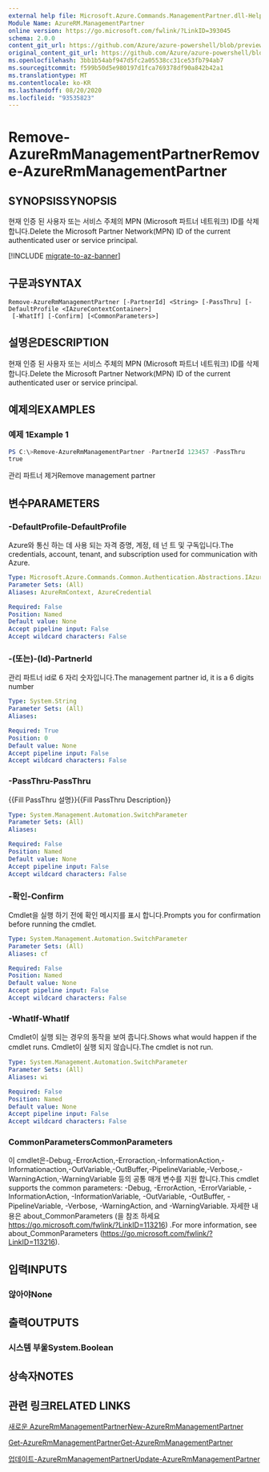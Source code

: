 ```yaml
---
external help file: Microsoft.Azure.Commands.ManagementPartner.dll-Help.xml
Module Name: AzureRM.ManagementPartner
online version: https://go.microsoft.com/fwlink/?LinkID=393045
schema: 2.0.0
content_git_url: https://github.com/Azure/azure-powershell/blob/preview/src/ResourceManager/ManagementPartner/Commands.Partner/help/Remove-AzureRmManagementPartner.md
original_content_git_url: https://github.com/Azure/azure-powershell/blob/preview/src/ResourceManager/ManagementPartner/Commands.Partner/help/Remove-AzureRmManagementPartner.md
ms.openlocfilehash: 3bb1b54abf947d5fc2a05538cc31ce53fb794ab7
ms.sourcegitcommit: f599b50d5e980197d1fca769378df90a842b42a1
ms.translationtype: MT
ms.contentlocale: ko-KR
ms.lasthandoff: 08/20/2020
ms.locfileid: "93535823"
---
```

# <span data-ttu-id="cb4aa-101">Remove-AzureRmManagementPartner</span><span class="sxs-lookup"><span data-stu-id="cb4aa-101">Remove-AzureRmManagementPartner</span></span>

## <span data-ttu-id="cb4aa-102">SYNOPSIS</span><span class="sxs-lookup"><span data-stu-id="cb4aa-102">SYNOPSIS</span></span>
<span data-ttu-id="cb4aa-103">현재 인증 된 사용자 또는 서비스 주체의 MPN (Microsoft 파트너 네트워크) ID를 삭제 합니다.</span><span class="sxs-lookup"><span data-stu-id="cb4aa-103">Delete the Microsoft Partner Network(MPN) ID of the current authenticated user or service principal.</span></span>

[!INCLUDE [migrate-to-az-banner](../../includes/migrate-to-az-banner.md)]

## <span data-ttu-id="cb4aa-104">구문과</span><span class="sxs-lookup"><span data-stu-id="cb4aa-104">SYNTAX</span></span>

```
Remove-AzureRmManagementPartner [-PartnerId] <String> [-PassThru] [-DefaultProfile <IAzureContextContainer>]
 [-WhatIf] [-Confirm] [<CommonParameters>]
```

## <span data-ttu-id="cb4aa-105">설명은</span><span class="sxs-lookup"><span data-stu-id="cb4aa-105">DESCRIPTION</span></span>
<span data-ttu-id="cb4aa-106">현재 인증 된 사용자 또는 서비스 주체의 MPN (Microsoft 파트너 네트워크) ID를 삭제 합니다.</span><span class="sxs-lookup"><span data-stu-id="cb4aa-106">Delete the Microsoft Partner Network(MPN) ID of the current authenticated user or service principal.</span></span>

## <span data-ttu-id="cb4aa-107">예제의</span><span class="sxs-lookup"><span data-stu-id="cb4aa-107">EXAMPLES</span></span>

### <span data-ttu-id="cb4aa-108">예제 1</span><span class="sxs-lookup"><span data-stu-id="cb4aa-108">Example 1</span></span>
```powershell
PS C:\>Remove-AzureRmManagementPartner -PartnerId 123457 -PassThru
true
```

<span data-ttu-id="cb4aa-109">관리 파트너 제거</span><span class="sxs-lookup"><span data-stu-id="cb4aa-109">Remove management partner</span></span> 

## <span data-ttu-id="cb4aa-110">변수</span><span class="sxs-lookup"><span data-stu-id="cb4aa-110">PARAMETERS</span></span>

### <span data-ttu-id="cb4aa-111">-DefaultProfile</span><span class="sxs-lookup"><span data-stu-id="cb4aa-111">-DefaultProfile</span></span>
<span data-ttu-id="cb4aa-112">Azure와 통신 하는 데 사용 되는 자격 증명, 계정, 테 넌 트 및 구독입니다.</span><span class="sxs-lookup"><span data-stu-id="cb4aa-112">The credentials, account, tenant, and subscription used for communication with Azure.</span></span>

```yaml
Type: Microsoft.Azure.Commands.Common.Authentication.Abstractions.IAzureContextContainer
Parameter Sets: (All)
Aliases: AzureRmContext, AzureCredential

Required: False
Position: Named
Default value: None
Accept pipeline input: False
Accept wildcard characters: False
```

### <span data-ttu-id="cb4aa-113">-(또는)-(Id)</span><span class="sxs-lookup"><span data-stu-id="cb4aa-113">-PartnerId</span></span>
<span data-ttu-id="cb4aa-114">관리 파트너 id로 6 자리 숫자입니다.</span><span class="sxs-lookup"><span data-stu-id="cb4aa-114">The management partner id, it is a 6 digits number</span></span>

```yaml
Type: System.String
Parameter Sets: (All)
Aliases:

Required: True
Position: 0
Default value: None
Accept pipeline input: False
Accept wildcard characters: False
```

### <span data-ttu-id="cb4aa-115">-PassThru</span><span class="sxs-lookup"><span data-stu-id="cb4aa-115">-PassThru</span></span>
<span data-ttu-id="cb4aa-116">{{Fill PassThru 설명}}</span><span class="sxs-lookup"><span data-stu-id="cb4aa-116">{{Fill PassThru Description}}</span></span>

```yaml
Type: System.Management.Automation.SwitchParameter
Parameter Sets: (All)
Aliases:

Required: False
Position: Named
Default value: None
Accept pipeline input: False
Accept wildcard characters: False
```

### <span data-ttu-id="cb4aa-117">-확인</span><span class="sxs-lookup"><span data-stu-id="cb4aa-117">-Confirm</span></span>
<span data-ttu-id="cb4aa-118">Cmdlet을 실행 하기 전에 확인 메시지를 표시 합니다.</span><span class="sxs-lookup"><span data-stu-id="cb4aa-118">Prompts you for confirmation before running the cmdlet.</span></span>

```yaml
Type: System.Management.Automation.SwitchParameter
Parameter Sets: (All)
Aliases: cf

Required: False
Position: Named
Default value: None
Accept pipeline input: False
Accept wildcard characters: False
```

### <span data-ttu-id="cb4aa-119">-WhatIf</span><span class="sxs-lookup"><span data-stu-id="cb4aa-119">-WhatIf</span></span>
<span data-ttu-id="cb4aa-120">Cmdlet이 실행 되는 경우의 동작을 보여 줍니다.</span><span class="sxs-lookup"><span data-stu-id="cb4aa-120">Shows what would happen if the cmdlet runs.</span></span>
<span data-ttu-id="cb4aa-121">Cmdlet이 실행 되지 않습니다.</span><span class="sxs-lookup"><span data-stu-id="cb4aa-121">The cmdlet is not run.</span></span>

```yaml
Type: System.Management.Automation.SwitchParameter
Parameter Sets: (All)
Aliases: wi

Required: False
Position: Named
Default value: None
Accept pipeline input: False
Accept wildcard characters: False
```

### <span data-ttu-id="cb4aa-122">CommonParameters</span><span class="sxs-lookup"><span data-stu-id="cb4aa-122">CommonParameters</span></span>
<span data-ttu-id="cb4aa-123">이 cmdlet은-Debug,-ErrorAction,-Erroraction,-InformationAction,-Informationaction,-OutVariable,-OutBuffer,-PipelineVariable,-Verbose,-WarningAction,-WarningVariable 등의 공통 매개 변수를 지원 합니다.</span><span class="sxs-lookup"><span data-stu-id="cb4aa-123">This cmdlet supports the common parameters: -Debug, -ErrorAction, -ErrorVariable, -InformationAction, -InformationVariable, -OutVariable, -OutBuffer, -PipelineVariable, -Verbose, -WarningAction, and -WarningVariable.</span></span> <span data-ttu-id="cb4aa-124">자세한 내용은 about_CommonParameters (을 참조 하세요 https://go.microsoft.com/fwlink/?LinkID=113216) .</span><span class="sxs-lookup"><span data-stu-id="cb4aa-124">For more information, see about_CommonParameters (https://go.microsoft.com/fwlink/?LinkID=113216).</span></span>

## <span data-ttu-id="cb4aa-125">입력</span><span class="sxs-lookup"><span data-stu-id="cb4aa-125">INPUTS</span></span>

### <span data-ttu-id="cb4aa-126">않아야</span><span class="sxs-lookup"><span data-stu-id="cb4aa-126">None</span></span>

## <span data-ttu-id="cb4aa-127">출력</span><span class="sxs-lookup"><span data-stu-id="cb4aa-127">OUTPUTS</span></span>

### <span data-ttu-id="cb4aa-128">시스템 부울</span><span class="sxs-lookup"><span data-stu-id="cb4aa-128">System.Boolean</span></span>

## <span data-ttu-id="cb4aa-129">상속자</span><span class="sxs-lookup"><span data-stu-id="cb4aa-129">NOTES</span></span>

## <span data-ttu-id="cb4aa-130">관련 링크</span><span class="sxs-lookup"><span data-stu-id="cb4aa-130">RELATED LINKS</span></span>

[<span data-ttu-id="cb4aa-131">새로운 AzureRmManagementPartner</span><span class="sxs-lookup"><span data-stu-id="cb4aa-131">New-AzureRmManagementPartner</span></span>](./New-AzureRmManagementPartner.md)

[<span data-ttu-id="cb4aa-132">Get-AzureRmManagementPartner</span><span class="sxs-lookup"><span data-stu-id="cb4aa-132">Get-AzureRmManagementPartner</span></span>](./Get-AzureRmManagementPartner.md)

[<span data-ttu-id="cb4aa-133">업데이트-AzureRmManagementPartner</span><span class="sxs-lookup"><span data-stu-id="cb4aa-133">Update-AzureRmManagementPartner</span></span>](./Update-AzureRmManagementPartner.md)
